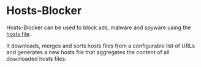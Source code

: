 # Hosts-Blocker

Hosts-Blocker can be used to block ads, malware and spyware using the [hosts file](http://en.wikipedia.org/wiki/Hosts_%28file%29).

It downloads, merges and sorts hosts files from a configurable list of URLs and generates a new hosts file that aggregates the content of all downloaded hosts files. 
